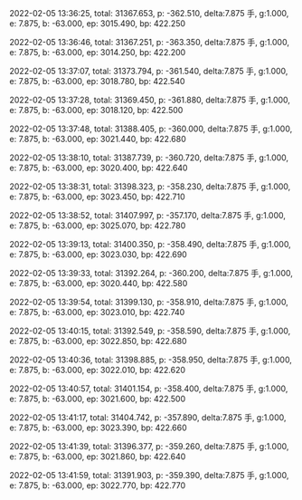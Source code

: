 2022-02-05 13:36:25, total: 31367.653, p: -362.510, delta:7.875 手, g:1.000, e: 7.875, b: -63.000, ep: 3015.490, bp: 422.250

2022-02-05 13:36:46, total: 31367.251, p: -363.350, delta:7.875 手, g:1.000, e: 7.875, b: -63.000, ep: 3014.250, bp: 422.200

2022-02-05 13:37:07, total: 31373.794, p: -361.540, delta:7.875 手, g:1.000, e: 7.875, b: -63.000, ep: 3018.780, bp: 422.540

2022-02-05 13:37:28, total: 31369.450, p: -361.880, delta:7.875 手, g:1.000, e: 7.875, b: -63.000, ep: 3018.120, bp: 422.500

2022-02-05 13:37:48, total: 31388.405, p: -360.000, delta:7.875 手, g:1.000, e: 7.875, b: -63.000, ep: 3021.440, bp: 422.680

2022-02-05 13:38:10, total: 31387.739, p: -360.720, delta:7.875 手, g:1.000, e: 7.875, b: -63.000, ep: 3020.400, bp: 422.640

2022-02-05 13:38:31, total: 31398.323, p: -358.230, delta:7.875 手, g:1.000, e: 7.875, b: -63.000, ep: 3023.450, bp: 422.710

2022-02-05 13:38:52, total: 31407.997, p: -357.170, delta:7.875 手, g:1.000, e: 7.875, b: -63.000, ep: 3025.070, bp: 422.780

2022-02-05 13:39:13, total: 31400.350, p: -358.490, delta:7.875 手, g:1.000, e: 7.875, b: -63.000, ep: 3023.030, bp: 422.690

2022-02-05 13:39:33, total: 31392.264, p: -360.200, delta:7.875 手, g:1.000, e: 7.875, b: -63.000, ep: 3020.440, bp: 422.580

2022-02-05 13:39:54, total: 31399.130, p: -358.910, delta:7.875 手, g:1.000, e: 7.875, b: -63.000, ep: 3023.010, bp: 422.740

2022-02-05 13:40:15, total: 31392.549, p: -358.590, delta:7.875 手, g:1.000, e: 7.875, b: -63.000, ep: 3022.850, bp: 422.680

2022-02-05 13:40:36, total: 31398.885, p: -358.950, delta:7.875 手, g:1.000, e: 7.875, b: -63.000, ep: 3022.010, bp: 422.620

2022-02-05 13:40:57, total: 31401.154, p: -358.400, delta:7.875 手, g:1.000, e: 7.875, b: -63.000, ep: 3021.600, bp: 422.500

2022-02-05 13:41:17, total: 31404.742, p: -357.890, delta:7.875 手, g:1.000, e: 7.875, b: -63.000, ep: 3023.390, bp: 422.660

2022-02-05 13:41:39, total: 31396.377, p: -359.260, delta:7.875 手, g:1.000, e: 7.875, b: -63.000, ep: 3021.860, bp: 422.640

2022-02-05 13:41:59, total: 31391.903, p: -359.390, delta:7.875 手, g:1.000, e: 7.875, b: -63.000, ep: 3022.770, bp: 422.770
